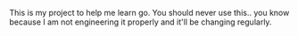 This is my project to help me learn go.  You should never use this.. you know because I am not engineering it properly and it'll be changing
regularly.
